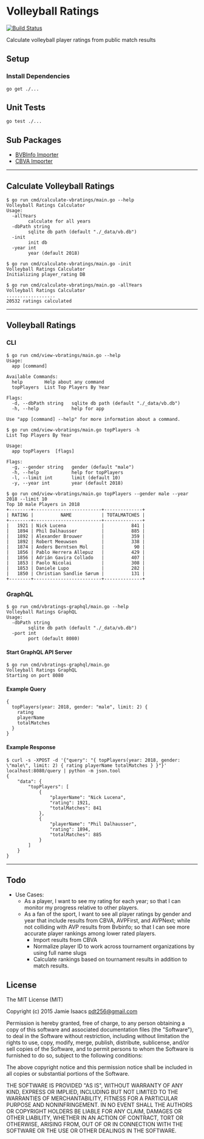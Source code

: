 Volleyball Ratings
========================
[![Build Status](https://travis-ci.org/pdt256/vbratings.svg?branch=master)](https://travis-ci.org/pdt256/vbratings)

Calculate volleyball player ratings from public match results

## Setup

### Install Dependencies

```
go get ./...
```

## Unit Tests

```
go test ./...
```

## Sub Packages

- [BVBInfo Importer](bvbinfo/README.md)
- [CBVA Importer](cbva/README.md)

---

## Calculate Volleyball Ratings

```
$ go run cmd/calculate-vbratings/main.go --help
Volleyball Ratings Calculator
Usage:
  -allYears
        calculate for all years
  -dbPath string
        sqlite db path (default "./_data/vb.db")
  -init
        init db
  -year int
        year (default 2018)
```

```
$ go run cmd/calculate-vbratings/main.go -init
Volleyball Ratings Calculator
Initializing player_rating DB
```

```
$ go run cmd/calculate-vbratings/main.go -allYears
Volleyball Ratings Calculator
..................
20532 ratings calculated
```

---

## Volleyball Ratings

### CLI

```
$ go run cmd/view-vbratings/main.go --help
Usage:
  app [command]

Available Commands:
  help        Help about any command
  topPlayers  List Top Players By Year

Flags:
  -d, --dbPath string   sqlite db path (default "./_data/vb.db")
  -h, --help            help for app

Use "app [command] --help" for more information about a command.
```

```
$ go run cmd/view-vbratings/main.go topPlayers -h
List Top Players By Year

Usage:
  app topPlayers  [flags]

Flags:
  -g, --gender string   gender (default "male")
  -h, --help            help for topPlayers
  -l, --limit int       limit (default 10)
  -y, --year int        year (default 2018)
```

```
$ go run cmd/view-vbratings/main.go topPlayers --gender male --year 2018 --limit 10
Top 10 male Players in 2018
+--------+-------------------------+--------------+
| RATING |          NAME           | TOTALMATCHES |
+--------+-------------------------+--------------+
|   1921 | Nick Lucena             |          841 |
|   1894 | Phil Dalhausser         |          885 |
|   1892 | Alexander Brouwer       |          359 |
|   1892 | Robert Meeuwsen         |          338 |
|   1874 | Anders Berntsen Mol     |           90 |
|   1856 | Pablo Herrera Allepuz   |          429 |
|   1856 | Adrián Gavira Collado   |          407 |
|   1853 | Paolo Nicolai           |          308 |
|   1853 | Daniele Lupo            |          282 |
|   1850 | Christian Sandlie Sørum |          131 |
+--------+-------------------------+--------------+
```

### GraphQL

```
$ go run cmd/vbratings-graphql/main.go --help
Volleyball Ratings GraphQL
Usage:
  -dbPath string
        sqlite db path (default "./_data/vb.db")
  -port int
        port (default 8080)
```

#### Start GraphQL API Server

```
$ go run cmd/vbratings-graphql/main.go
Volleyball Ratings GraphQL
Starting on port 8080
```

#### Example Query

```
{
  topPlayers(year: 2018, gender: "male", limit: 2) {
    rating
    playerName
    totalMatches
  }
}
```

#### Example Response

```
$ curl -s -XPOST -d '{"query": "{ topPlayers(year: 2018, gender: \"male\", limit: 2) { rating playerName totalMatches } }"}' localhost:8080/query | python -m json.tool
{
    "data": {
        "topPlayers": [
            {
                "playerName": "Nick Lucena",
                "rating": 1921,
                "totalMatches": 841
            },
            {
                "playerName": "Phil Dalhausser",
                "rating": 1894,
                "totalMatches": 885
            }
        ]
    }
}
```

---

## Todo

* Use Cases:
  - As a player, I want to see my rating for each year; so that I can monitor
    my progress relative to other players.
  - As a fan of the sport, I want to see all player ratings by gender and year that
    include results from CBVA, AVPFirst, and AVPNext; while not colliding with AVP results
    from Bvbinfo; so that I can see more accurate player rankings among lower
    rated players.
    - Import results from CBVA
    - Normalize player ID to work across tournament organizations by using full name slugs
    - Calculate rankings based on tournament results in addition to match results.

## License

The MIT License (MIT)

Copyright (c) 2015 Jamie Isaacs <pdt256@gmail.com>

Permission is hereby granted, free of charge, to any person obtaining a copy
of this software and associated documentation files (the "Software"), to deal
in the Software without restriction, including without limitation the rights
to use, copy, modify, merge, publish, distribute, sublicense, and/or sell
copies of the Software, and to permit persons to whom the Software is
furnished to do so, subject to the following conditions:

The above copyright notice and this permission notice shall be included in
all copies or substantial portions of the Software.

THE SOFTWARE IS PROVIDED "AS IS", WITHOUT WARRANTY OF ANY KIND, EXPRESS OR
IMPLIED, INCLUDING BUT NOT LIMITED TO THE WARRANTIES OF MERCHANTABILITY,
FITNESS FOR A PARTICULAR PURPOSE AND NONINFRINGEMENT. IN NO EVENT SHALL THE
AUTHORS OR COPYRIGHT HOLDERS BE LIABLE FOR ANY CLAIM, DAMAGES OR OTHER
LIABILITY, WHETHER IN AN ACTION OF CONTRACT, TORT OR OTHERWISE, ARISING FROM,
OUT OF OR IN CONNECTION WITH THE SOFTWARE OR THE USE OR OTHER DEALINGS IN
THE SOFTWARE.
